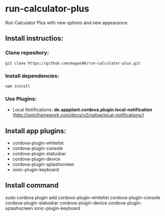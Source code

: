 # run-calculator-plus
Run Calculator Plus with new options and new appearance.

## Install instructios:

### Clone repository:

`git clone https://github.com/mugan86/run-calculator-plus.git`

### Install dependencies:

`npm install`

### Use Plugins:

* Local Notifications: **de.appplant.cordova.plugin.local-notification** (http://ionicframework.com/docs/v2/native/local-notifications/)

## Install app plugins:

* cordova-plugin-whitelist
* cordova-plugin-console
* cordova-plugin-statusbar
* cordova-plugin-device
* cordova-plugin-splashscreen
* ionic-plugin-keyboard

## Install command

sudo cordova plugin add cordova-plugin-whitelist cordova-plugin-console cordova-plugin-statusbar cordova-plugin-device cordova-plugin-splashscreen ionic-plugin-keyboard
